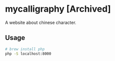 # mycalligraphy [Archived]

A website about chinese character.

<!-- - Online Address:  [http://calligraphy.yunyoujun.online](http://calligraphy.yunyoujun.online) -->

## Usage

```bash
# brew install php
php -S localhost:8000
```
